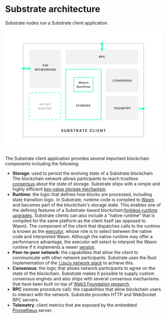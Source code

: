 # Substrate architecture

Substrate nodes run a Substrate client application.

![Substrate client architecture](../../img/docs/getting-started/substrate-arch.png)

The Substrate client application provides several important blockchain components including the following:

- **Storage**: used to persist the evolving state of a Substrate blockchain
The blockchain network allows participants to reach trustless [consensus](/v3/advanced/consensus) about the state of storage. 
Substrate ships with a simple and highly efficient [key-value storage mechanism](/v3/advanced/storage).
- **Runtime**: the logic that defines how blocks are processed, including state transition logic. 
In Substrate, runtime code is compiled to [Wasm](/v3/getting-started/glossary#webassembly-wasm) and becomes part of the blockchain's storage state. 
This enables one of the defining features of a Substrate-based blockchain:[forkless runtime upgrades](/v3/runtime/upgrades#forkless-runtime-upgrades). 
Substrate clients can also include a "native runtime" that is compiled for the same platform as the client itself (as opposed to Wasm). 
The component of the client that dispatches calls to the runtime is known as the [executor](/v3/advanced/executor), whose role is to select between the native code and interpreted Wasm. 
Although the native runtime may offer a performance advantage, the executor will select to interpret the Wasm runtime if it implements a newer [version](/v3/runtime/upgrades#runtime-versioning).
- **Peer-to-peer network**: the capabilities that allow the client to communicate with other network participants. 
Substrate uses the Rust implementation of the [`libp2p` network stack](https://libp2p.io/) to achieve this.
- **Consensus**: the logic that allows network participants to agree on the state of the blockchain.
Substrate makes it possible to supply custom consensus engines and also ships with several consensus mechanisms that have been built on top of [Web3 Foundation research](https://w3f-research.readthedocs.io/en/latest/index.html).
- **RPC** (remote procedure call): the capabilities that allow blockchain users to interact with the network. 
Substrate provides HTTP and WebSocket RPC servers.
- **Telemetry**: client metrics that are exposed by the embedded [Prometheus](https://prometheus.io/) server.


